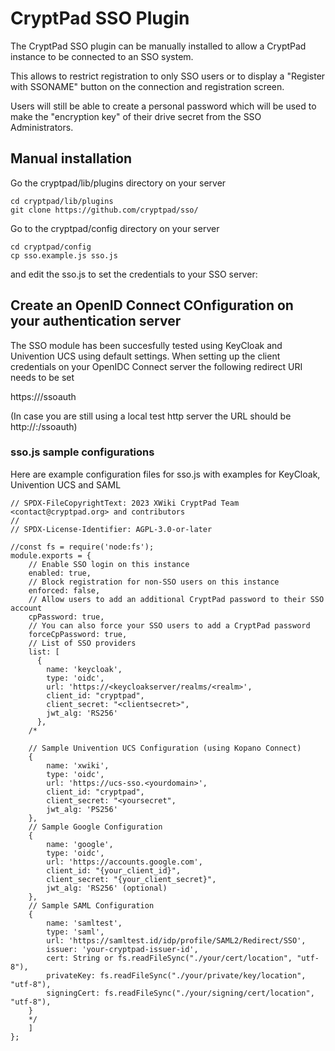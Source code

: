 # CryptPad SSO Plugin

The CryptPad SSO plugin can be manually installed to allow a CryptPad instance to be connected to an SSO system.

This allows to restrict registration to only SSO users or to display a "Register with SSONAME" button on the connection and registration screen.

Users will still be able to create a personal password which will be used to make the "encryption key" of their drive secret from the SSO Administrators.

## Manual installation

Go the cryptpad/lib/plugins directory on your server

```
cd cryptpad/lib/plugins
git clone https://github.com/cryptpad/sso/
```

Go to the cryptpad/config directory on your server

```
cd cryptpad/config
cp sso.example.js sso.js
```

and edit the sso.js to set the credentials to your SSO server:

## Create an OpenID Connect COnfiguration on your authentication server

The SSO module has been succesfully tested using KeyCloak and Univention UCS using default settings.
When setting up the client credentials on your OpenIDC Connect server the following redirect URI needs to be set

https://<yourdomain>/ssoauth

(In case you are still using a local test http server the URL should be http://<yourdomain>:<yourport>/ssoauth)

### sso.js sample configurations

Here are example configuration files for sso.js with examples for KeyCloak, Univention UCS and SAML

```
// SPDX-FileCopyrightText: 2023 XWiki CryptPad Team <contact@cryptpad.org> and contributors
//
// SPDX-License-Identifier: AGPL-3.0-or-later

//const fs = require('node:fs');
module.exports = {
    // Enable SSO login on this instance
    enabled: true,
    // Block registration for non-SSO users on this instance
    enforced: false,
    // Allow users to add an additional CryptPad password to their SSO account
    cpPassword: true,
    // You can also force your SSO users to add a CryptPad password
    forceCpPassword: true,
    // List of SSO providers
    list: [
      {
        name: 'keycloak',
        type: 'oidc',
        url: 'https://<keycloakserver/realms/<realm>',
        client_id: "cryptpad",
        client_secret: "<clientsecret>",
        jwt_alg: 'RS256'
      },
    /*

    // Sample Univention UCS Configuration (using Kopano Connect)
    {
        name: 'xwiki', 
        type: 'oidc',
        url: 'https://ucs-sso.<yourdomain>',
        client_id: "cryptpad",
        client_secret: "<yoursecret",
        jwt_alg: 'PS256'
    },
    // Sample Google Configuration
    {
        name: 'google',
        type: 'oidc',
        url: 'https://accounts.google.com',
        client_id: "{your_client_id}",
        client_secret: "{your_client_secret}",
        jwt_alg: 'RS256' (optional)
    },
    // Sample SAML Configuration
    {
        name: 'samltest',  
        type: 'saml',
        url: 'https://samltest.id/idp/profile/SAML2/Redirect/SSO',
        issuer: 'your-cryptpad-issuer-id',
        cert: String or fs.readFileSync("./your/cert/location", "utf-8"),
        privateKey: fs.readFileSync("./your/private/key/location", "utf-8"),
        signingCert: fs.readFileSync("./your/signing/cert/location", "utf-8"),
    }
    */
    ]
};
```
